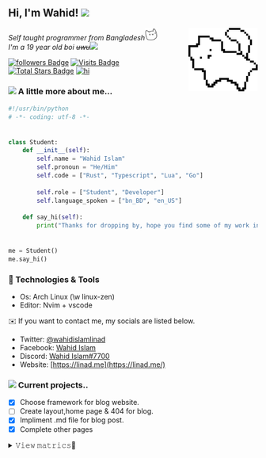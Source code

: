 <h2> Hi, I'm Wahid! <img src="https://media3.giphy.com/media/j0HjChGV0J44KrrlGv/giphy.gif" width="50">
</h2>
<a href="https://youtu.be/Vg3I4Ut9uXE"><img align='right' src="assets/cat.png" width="140"></a>
<p><em>Self taught programmer from Bangladesh<img src="assets/happycat.gif" width="25"></br>I'm a 19 year old boi <s>uwu</s><img src="https://media.giphy.com/media/WUlplcMpOCEmTGBtBW/giphy.gif" width="30"> 
</em></p>

[![followers Badge](https://img.shields.io/github/followers/simplyvoid?style=flat&logo=Aiqfome&labelColor=000000&color=CECDCB&logoColor=CECDCB)](https://github.com/simplyvoid?tab=followers)
[![Visits Badge](https://badges.strrl.dev/visits/simplyvoid/simplyvoid?style=flat&logo=Bilibili&labelColor=000000&color=CECDCB&logoColor=CECDCB)](https://youtu.be/Vg3I4Ut9uXE) <br>
[![Total Stars Badge](https://img.shields.io/github/stars/simplyvoid?style=flat&logo=byte&labelColor=000000&color=CECDCB&logoColor=CECDCB&label=Stargazers)](https://youtu.be/B5unCXpegAw)
[![hi](https://badges.strrl.dev/contributions/all/simplyvoid?style=flat&logo=ApacheKafka&labelColor=000000&color=CECDCB&logoColor=CECDCB&label=Commits)](https://youtu.be/1SCAb_qFDK4)


### <img src="https://media.giphy.com/media/VgCDAzcKvsR6OM0uWg/giphy.gif" width="50"> A little more about me...  
```python
#!/usr/bin/python
# -*- coding: utf-8 -*-


class Student:
    def __init__(self):
        self.name = "Wahid Islam"
        self.pronoun = "He/Him"
        self.code = ["Rust", "Typescript", "Lua", "Go"]
        
        self.role = ["Student", "Developer"]
        self.language_spoken = ["bn_BD", "en_US"]

    def say_hi(self):
        print("Thanks for dropping by, hope you find some of my work interesting.")


me = Student()
me.say_hi()
```

### 🔧 Technologies & Tools

- Os: Arch Linux (\w linux-zen)
- Editor: Nvim + vscode

:envelope: If you want to contact me, my socials are listed below.

* Twitter: [@wahidislamlinad](https://twitter.com/wahidislamlinad)
* Facebook: [Wahid Islam](https://facebook.com/wahidislamlinad)
* Discord: [Wahid Islam#7700](https://discordapp.com/users/697797379583115315/)
* Website: [https://linad.me](https://linad.me/)

### <img src="https://github.githubassets.com/images/mona-loading-dark.gif" width="30"> Current projects..
- [x] Choose framework for blog website.
- [ ] Create layout,home page & 404 for blog.
- [x] Impliment .md file for blog post.
- [x] Complete other pages

<p align="center">
   <details> <summary>𝚅𝚒𝚎𝚠 𝚖𝚊𝚝𝚛𝚒𝚌𝚜👀</summary>
    <br>
    <a href="https://github.com/simplyvoid?tab=repositories&type=source"><img src="./github-metrics.svg" /></a>
   </details>
</p>
